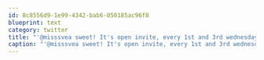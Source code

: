 ```yaml
---
id: 8c8556d9-1e99-4342-bab6-050185ac96f8
blueprint: text
category: twitter
title: "'@misssvea sweet! It's open invite, every 1st and 3rd wednesday! did we tell you about the initiation?"
caption: "'@misssvea sweet! It's open invite, every 1st and 3rd wednesday! did we tell you about the initiation?"
---
```

